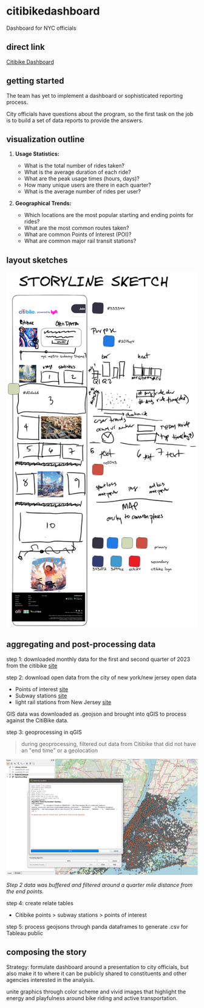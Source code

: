 # citibikedashboard
 Dashboard for NYC officials

## direct link

[Citibike Dashboard]([https://public.tableau.com/app/profile/kuromasa.dev/viz/CitiBike2023Dashboard/Dashboard1](https://public.tableau.com/views/CitiBike2023Dashboard/Story1?:language=en-US&publish=yes&:display_count=n&:origin=viz_share_link))



## getting started 

The team has yet to implement a dashboard or sophisticated reporting process. 

City officials have questions about the program, so the first task on the job is to build a set of data reports to provide the answers. 



## visualization outline 

1. **Usage Statistics:**
   
    - What is the total number of rides taken?
    - What is the average duration of each ride?
    - What are the peak usage times (hours, days)?
    - How many unique users are there in each quarter?
    - What is the average number of rides per user?
1. **Geographical Trends:**
   
    - Which locations are the most popular starting and ending points for rides?
    - What are the most common routes taken?
    - What are common Points of Interest (POI)? 
    - What are common major rail transit stations? 

## layout sketches

![](img/storylinesketch.png)

## aggregating and post-processing data

step 1: downloaded monthly data for the first and second quarter of 2023 from the citibike [site](https://citibikenyc.com/system-data)

step 2: download open data from the city of new york/new jersey open data 

- Points of interest [site](https://data.cityofnewyork.us/City-Government/Points-Of-Interest/rxuy-2muj)
- Subway stations [site](https://data.cityofnewyork.us/Transportation/Subway-Stations/arq3-7z49)
- light rail stations from New Jersey [site](https://njogis-newjersey.opendata.arcgis.com/search?groupIds=60a4f9a1342f4f7a94ac986e8dd14892)

GIS data was downloaded as .geojson and brought into qGIS to process against the CitiBike data. 

step 3: geoprocessing in qGIS

> during geoprocessing, filtered out data from Citibike that did not have an "end time" or a geolocation

![](img/geoprocessingstep.png)

*Step 2 data was buffered and filtered around a quarter mile distance from the end points.* 

step 4: create relate tables  

- Citibike points > subway stations > points of interest 

step 5: process geojsons through panda dataframes to generate .csv for Tableau public

## composing the story

Strategy: formulate dashboard around a presentation to city officials, but also make it to where it can be publicly shared to constituents and other agencies interested in the analysis. 

unite graphics through color scheme and vivid images that highlight the energy and playfulness around bike riding and active transportation. 
